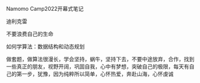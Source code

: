 Namomo Camp2022开幕式笔记

迪利克雷

不要浪费自己的生命

如何学算法：数据结构和动态规划

做套题，做算法很漫长，学会坚持，蜗牛，坚持下去，不要中途放弃，合作，找到一些真正的朋友，视野开阔，巩固自我，心中有梦想，突破自己的极限，每天有自己的第一步，犹豫，因为纯粹所以简单，心怀热爱，奔赴山海，心怀虔诚